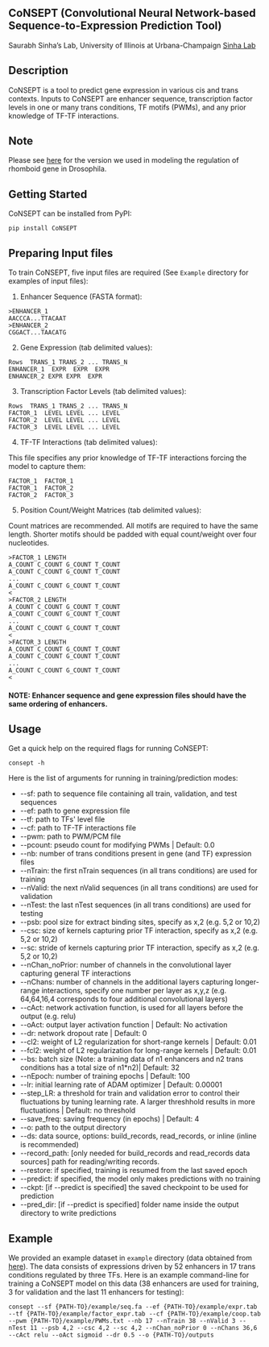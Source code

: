 ## CoNSEPT (Convolutional Neural Network-based Sequence-to-Expression Prediction Tool)
Saurabh Sinha’s Lab, University of Illinois at Urbana-Champaign [Sinha Lab](https://www.sinhalab.net/sinha-s-home)

## Description
CoNSEPT is a tool to predict gene expression in various cis and trans contexts. Inputs to CoNSEPT are enhancer sequence, transcription factor levels in one or many trans conditions, TF motifs (PWMs), and any prior knowledge of TF-TF interactions.

## Note
Please see [here](https://github.com/PayamDiba/Manuscript_tools/tree/main/CoNSEPT_rho) for the version we used in modeling the regulation of rhomboid gene in Drosophila.

## Getting Started
CoNSEPT can be installed from PyPI:

```pip install CoNSEPT```

## Preparing Input files
To train CoNSEPT, five input files are required (See ```Example``` directory for examples of input files):

1. Enhancer Sequence (FASTA format):

```
>ENHANCER_1
AACCCA...TTACAAT
>ENHANCER_2
CGGACT...TAACATG
```

2. Gene Expression (tab delimited values):

```
Rows  TRANS_1 TRANS_2 ... TRANS_N
ENHANCER_1  EXPR  EXPR  EXPR
ENHANCER_2 EXPR EXPR  EXPR
```

3. Transcription Factor Levels (tab delimited values):

```
Rows  TRANS_1 TRANS_2 ... TRANS_N
FACTOR_1  LEVEL LEVEL ... LEVEL
FACTOR_2  LEVEL LEVEL ... LEVEL
FACTOR_3  LEVEL LEVEL ... LEVEL
```

4. TF-TF Interactions (tab delimited values):

This file specifies any prior knowledge of TF-TF interactions forcing the model to capture them:

```
FACTOR_1  FACTOR_1
FACTOR_1  FACTOR_2
FACTOR_2  FACTOR_3
```

5. Position Count/Weight Matrices (tab delimited values):

Count matrices are recommended. All motifs are required to have the same length. Shorter motifs should be padded with equal count/weight over four nucleotides.

```
>FACTOR_1 LENGTH
A_COUNT C_COUNT G_COUNT T_COUNT
A_COUNT C_COUNT G_COUNT T_COUNT
...
A_COUNT C_COUNT G_COUNT T_COUNT
<
>FACTOR_2 LENGTH
A_COUNT C_COUNT G_COUNT T_COUNT
A_COUNT C_COUNT G_COUNT T_COUNT
...
A_COUNT C_COUNT G_COUNT T_COUNT
<
>FACTOR_3 LENGTH
A_COUNT C_COUNT G_COUNT T_COUNT
A_COUNT C_COUNT G_COUNT T_COUNT
...
A_COUNT C_COUNT G_COUNT T_COUNT
<
```

#### NOTE: Enhancer sequence and gene expression files should have the same ordering of enhancers.

## Usage
Get a quick help on the required flags for running CoNSEPT:

```consept -h```

Here is the list of arguments for running in training/prediction modes:

* --sf: path to sequence file containing all train, validation, and test sequences  
* --ef: path to gene expression file  
* --tf: path to TFs' level file  
* --cf: path to TF-TF interactions file  
* --pwm: path to PWM/PCM file  
* --pcount: pseudo count for modifying PWMs | Default: 0.0  
* --nb: number of trans conditions present in gene (and TF) expression files  
* --nTrain: the first nTrain sequences (in all trans conditions) are used for training  
* --nValid: the next nValid sequences (in all trans conditions) are used for validation  
* --nTest: the last nTest sequences (in all trans conditions) are used for testing  
* --psb: pool size for extract binding sites, specify as x,2 (e.g. 5,2 or 10,2)  
* --csc: size of kernels capturing prior TF interaction, specify as x,2 (e.g. 5,2 or 10,2)  
* --sc: stride of kernels capturing prior TF interaction, specify as x,2 (e.g. 5,2 or 10,2)  
* --nChan_noPrior: number of channels in the convolutional layer capturing general TF interactions  
* --nChans: number of channels in the additional layers capturing longer-range interactions, specify one number per layer as x,y,z (e.g. 64,64,16,4 corresponds to four additional convolutional layers)  
* --cAct: network activation function, is used for all layers before the output (e.g. relu)  
* --oAct: output layer activation function | Default: No activation  
* --dr: network dropout rate | Default: 0  
* --cl2: weight of L2 regularization for short-range kernels | Default: 0.01  
* --fcl2: weight of L2 regularization for long-range kernels | Default: 0.01  
* --bs: batch size (Note: a training data of n1 enhancers and n2 trans conditions has a total size of n1*n2)| Default: 32  
* --nEpoch: number of training epochs | Default: 100  
* --lr: initial learning rate of ADAM optimizer | Default: 0.00001  
* --step_LR: a threshold for train and validation error to control their fluctuations by tuning learning rate. A larger threshhold results in more fluctuations | Default: no threshold  
* --save_freq: saving frequency (in epochs) | Default: 4  
* --o: path to the output directory  
* --ds: data source, options: build_records, read_records, or inline (inline is recommended)  
* --record_path: [only needed for build_records and read_records data sources] path for reading/writing records.  
* --restore: if specified, training is resumed from the last saved epoch  
* --predict: if specified, the model only makes predictions with no training  
* --ckpt: [if --predict is specified] the saved checkpoint to be used for prediction  
* --pred_dir: [if --predict is specified] folder name inside the output directory to write predictions  


## Example
We provided an example dataset in ```example``` directory (data obtained from [here](https://elifesciences.org/articles/08445)). The data consists of expressions driven by 52 enhancers in 17 trans conditions regulated by three TFs. Here is an example command-line for training a CoNSEPT model on this data (38 enhancers are used for training, 3 for validation and the last 11 enhancers for testing):

```consept --sf {PATH-TO}/example/seq.fa --ef {PATH-TO}/example/expr.tab --tf {PATH-TO}/example/factor_expr.tab --cf {PATH-TO}/example/coop.tab --pwm {PATH-TO}/example/PWMs.txt --nb 17 --nTrain 38 --nValid 3 --nTest 11 --psb 4,2 --csc 4,2 --sc 4,2 --nChan_noPrior 0 --nChans 36,6 --cAct relu --oAct sigmoid --dr 0.5 --o {PATH-TO}/outputs```
